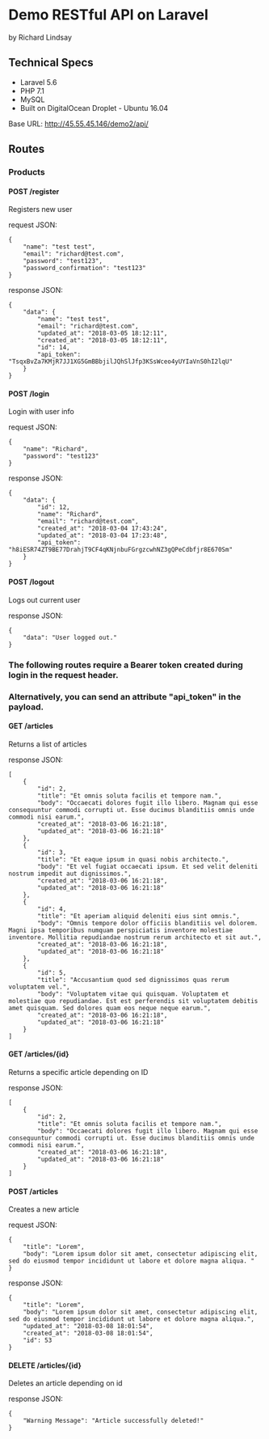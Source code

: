 # Demo RESTful API on Laravel

by Richard Lindsay

## Technical Specs

* Laravel 5.6
* PHP 7.1
* MySQL
* Built on DigitalOcean Droplet - Ubuntu 16.04

Base URL: http://45.55.45.146/demo2/api/

## Routes

### Products

#### POST /register  
Registers new user

request JSON:
```
{
	"name": "test test", 
	"email": "richard@test.com", 
	"password": "test123", 
	"password_confirmation": "test123"
}
```

response JSON:
```
{
    "data": {
        "name": "test test",
        "email": "richard@test.com",
        "updated_at": "2018-03-05 18:12:11",
        "created_at": "2018-03-05 18:12:11",
        "id": 14,
        "api_token": "TsqxBvZa7KMjR7JJ1XG5GmBBbjilJQhSlJfp3KSsWceo4yUYIaVnS0hI2lqU"
    }
}
```
#### POST /login  
Login with user info

request JSON:
```
{
	"name": "Richard",
	"password": "test123"
}
```
response JSON:
```
{
    "data": {
        "id": 12,
        "name": "Richard",
        "email": "richard@test.com",
        "created_at": "2018-03-04 17:43:24",
        "updated_at": "2018-03-04 17:23:48",
        "api_token": "h8iESR74ZT9BE77DrahjT9CF4qKNjnbuFGrgzcwhNZ3gQPeCdbfjr8E670Sm"
    }
}
```
#### POST /logout  
Logs out current user

response JSON:
```
{
    "data": "User logged out."
}
```
### The following routes require a Bearer token created during login in the request header.
### Alternatively, you can send an attribute "api_token" in the payload.

#### GET /articles  
Returns a list of articles

response JSON:
```
[
    {
        "id": 2,
        "title": "Et omnis soluta facilis et tempore nam.",
        "body": "Occaecati dolores fugit illo libero. Magnam qui esse consequuntur commodi corrupti ut. Esse ducimus blanditiis omnis unde commodi nisi earum.",
        "created_at": "2018-03-06 16:21:18",
        "updated_at": "2018-03-06 16:21:18"
    },
    {
        "id": 3,
        "title": "Et eaque ipsum in quasi nobis architecto.",
        "body": "Et vel fugiat occaecati ipsum. Et sed velit deleniti nostrum impedit aut dignissimos.",
        "created_at": "2018-03-06 16:21:18",
        "updated_at": "2018-03-06 16:21:18"
    },
    {
        "id": 4,
        "title": "Et aperiam aliquid deleniti eius sint omnis.",
        "body": "Omnis tempore dolor officiis blanditiis vel dolorem. Magni ipsa temporibus numquam perspiciatis inventore molestiae inventore. Mollitia repudiandae nostrum rerum architecto et sit aut.",
        "created_at": "2018-03-06 16:21:18",
        "updated_at": "2018-03-06 16:21:18"
    },
    {
        "id": 5,
        "title": "Accusantium quod sed dignissimos quas rerum voluptatem vel.",
        "body": "Voluptatem vitae qui quisquam. Voluptatem et molestiae quo repudiandae. Est est perferendis sit voluptatem debitis amet quisquam. Sed dolores quam eos neque neque earum.",
        "created_at": "2018-03-06 16:21:18",
        "updated_at": "2018-03-06 16:21:18"
    }
]
```
#### GET /articles/{id}  
Returns a specific article depending on ID

response JSON:
```
[
    {
        "id": 2,
        "title": "Et omnis soluta facilis et tempore nam.",
        "body": "Occaecati dolores fugit illo libero. Magnam qui esse consequuntur commodi corrupti ut. Esse ducimus blanditiis omnis unde commodi nisi earum.",
        "created_at": "2018-03-06 16:21:18",
        "updated_at": "2018-03-06 16:21:18"
    }
]
```

#### POST /articles
Creates a new article

request JSON:
```
{
    "title": "Lorem",
    "body": "Lorem ipsum dolor sit amet, consectetur adipiscing elit, sed do eiusmod tempor incididunt ut labore et dolore magna aliqua. "
}
```
response JSON:
```
{
    "title": "Lorem",
    "body": "Lorem ipsum dolor sit amet, consectetur adipiscing elit, sed do eiusmod tempor incididunt ut labore et dolore magna aliqua.",
    "updated_at": "2018-03-08 18:01:54",
    "created_at": "2018-03-08 18:01:54",
    "id": 53
}
```

#### DELETE /articles/{id}
Deletes an article depending on id

response JSON:
```
{
    "Warning Message": "Article successfully deleted!"
}
```

